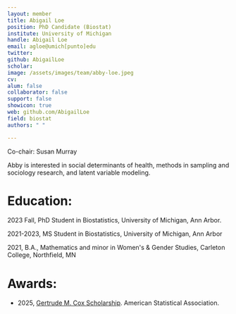 ```yaml
---
layout: member
title: Abigail Loe
position: PhD Candidate (Biostat)
institute: University of Michigan
handle: Abigail Loe
email: agloe@umich[punto]edu
twitter: 
github: AbigailLoe
scholar: 
image: /assets/images/team/abby-loe.jpeg
cv: 
alum: false
collaborator: false
support: false
showicon: true                                  
web: github.com/AbigailLoe
field: biostat
authors: " "

---
```


Co-chair: Susan Murray

Abby is interested in social determinants of health, methods in sampling and sociology research, and latent variable modeling.

# Education:

2023 Fall, PhD Student in Biostatistics, University of Michigan, Ann Arbor.

2021-2023, MS Student in Biostatistics, University of Michigan, Ann Arbor

2021, B.A., Mathematics and minor in Women's & Gender Studies, Carleton College, Northfield, MN

# Awards:

* 2025, [Gertrude M. Cox Scholarship](https://www.amstat.org/your-career/awards/gertrude-m-cox-scholarship). American Statistical Association.